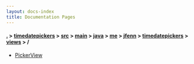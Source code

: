 ```yaml
---
layout: docs-index
title: Documentation Pages
---
```

#### [.](./../../../../../../../../index) > [timedatepickers](./../../../../../../../index) > [src](./../../../../../../index) > [main](./../../../../../index) > [java](./../../../../index) > [me](./../../../index) > [jfenn](./../../index) > [timedatepickers](./../index) > [views](./index) > **/**

- [PickerView](PickerView)
